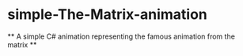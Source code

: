# simple-The-Matrix-animation
** A simple C# animation representing the famous animation from the matrix **
